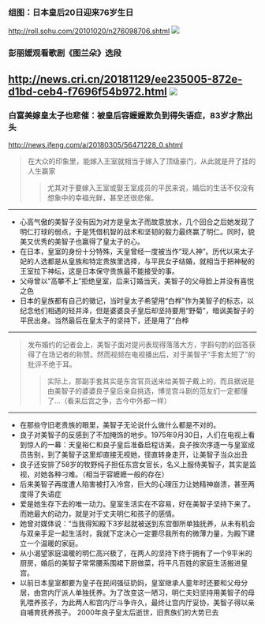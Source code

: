 ### 组图：日本皇后20日迎来76岁生日
http://roll.sohu.com/20101020/n276098706.shtml
![](http://photocdn.sohu.com/20101020/Img276098717.jpg)
### 彭丽媛观看歌剧《图兰朵》选段
http://news.cri.cn/20181129/ee235005-872e-d1bd-ceb4-f7696f54b972.html
![](http://p2.cri.cn/M00/01/39/CqgNOlv_J_WAKdshAAAAAAAAAAA320.1080x903.620x519.jpg)
---
### 白富美嫁皇太子也悲催：被皇后容嬷嬷欺负到得失语症，83岁才熬出头
http://news.ifeng.com/a/20180305/56471228_0.shtml
>在大众的印象里，能嫁入王室就相当于嫁入了顶级豪门，从此就是开了挂的人生赢家
>>尤其对于要嫁入王室或娶王室成员的平民来说，婚后的生活不仅没有想象中的幸福光鲜，甚至还很悲催。
---
- 心高气傲的美智子没有因为对方是皇太子而故意放水，几个回合之后她发现了明仁打球的弱点，于是凭借机智的战术和坚韧的毅力最终赢了明仁。同时，貌美又优秀的美智子也赢得了皇太子的心。
- 在日本，皇室的身份十分特殊，天皇曾经一度被当作“现人神”。历代以来太子妃的人选都是从皇族和特定贵族里选择，与平民女子结婚，就相当于把神秘的王室拉下神坛，这是日本保守贵族最不能接受的事。
- 父母曾以“高攀不上”拒绝皇室，后来订婚当天，美智子的父母脸上并没有喜悦之色
- 日本的皇族都有自己的徽记，当时皇太子希望用“白桦”作为美智子的标志，以纪念他们相遇的轻井泽，但是婆婆良子皇后却坚持要用“野菊”，暗讽美智子的平民出身。当然最后在皇太子的坚持下，还是用了“白桦
---
>发布婚约的记者会上，美智子面对提问表现得落落大方，字斟句酌的回答获得了在场记者的称赞。然而视频在电视播出后，对于美智子“手套太短了”的批评不绝于耳。
>>实际上，那副手套其实是东宫官员送来给美智子戴上的，而且据说是由美智子的婆婆良子皇后亲自挑选，博览宫斗剧的范友们一定都懂了…（看来后宫之争，古今中外都一样）
---
- 在那些守旧老贵族的眼里，美智子无论说什么做什么都是不对的。
- 良子对美智子的反感到了不加掩饰的地步。1975年9月30日，人们在电视上看到惊人的一幕：天皇裕仁和良子皇后准备启程访美，良子按次序逐一与皇室成员告别，到了美智子这里却直接无视她，径直转身走开，让美智子当众出丑
- 良子还安排了58岁的牧野纯子担任东宫女官长，名义上服侍美智子，其实是监视，对她各种刁难。（相当于容嬷嬷一般的存在）
- 后来美智子再度遭人陷害被打入冷宫，巨大的心理压力让她精神崩溃，甚至两度得了失语症
- 爱是她生存下去的唯一动力。皇室生活实在不容易，好在美智子坚持下来了。而她最大的动力，就是对于丈夫明仁和孩子的感情。
- 她曾对媒体说：“当我得知殿下3岁起就被送到东宫御所单独抚养，从未有机会与双亲手足一起生活时，我就下定决心一定要尽我所有的微薄力量，为殿下建立一个温暖的家庭。
- 从小渴望家庭温暖的明仁高兴极了，在两人的坚持下终于拥有了一个9平米的厨房，婚后的美智子常常腰系围裙下厨做菜，将平凡百姓的家庭生活搬进皇宫。
- 以前日本皇室都要为皇子在民间强征奶妈，皇室继承人童年时还要和父母分居，由宫内厅派人单独抚养。为了改变这一陋习，明仁夫妇坚持用美智子的母乳喂养孩子，为此两人和宫内厅斗争许久，最终让宫内厅妥协，美智子得以亲自哺育抚养孩子。
2000年良子皇太后逝世，旧贵族们的大势已去